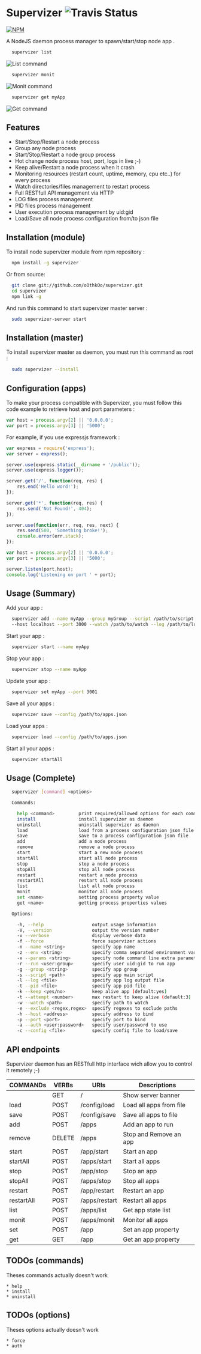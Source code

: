 Supervizer ![Travis Status](https://travis-ci.org/oOthkOo/supervizer.png)
========================
[![NPM](https://nodei.co/npm/supervizer.png?downloads=true)](https://nodei.co/npm/supervizer/)

A NodeJS daemon process manager to spawn/start/stop node app .

``` sh
  supervizer list
```
![List command](https://raw.github.com/oOthkOo/supervizer/master/screenshots/supervizer-list.png)
``` sh
  supervizer monit
```
![Monit command](https://raw.github.com/oOthkOo/supervizer/master/screenshots/supervizer-monit.png)
``` sh
  supervizer get myApp
```
![Get command](https://raw.github.com/oOthkOo/supervizer/master/screenshots/supervizer-get.png)

Features
-----
 * Start/Stop/Restart a node process
 * Group any node process
 * Start/Stop/Restart a node group process
 * Hot change node process host, port, logs in live ;-)
 * Keep alive/Restart a node process when it crash
 * Monitoring resources (restart count, uptime, memory, cpu etc..) for every process
 * Watch directories/files management to restart process
 * Full RESTfull API management via HTTP
 * LOG files process management
 * PID files process management
 * User execution process management by uid:gid
 * Load/Save all node process configuration from/to json file
 
Installation (module)
-----
To install node supervizer module from npm repository :
``` sh
  npm install -g supervizer
```
Or from source:
``` sh
  git clone git://github.com/oOthkOo/supervizer.git 
  cd supervizer
  npm link -g
```
And run this command to start supervizer master server :

``` sh
  sudo supervizer-server start
```
Installation (master)
-----
To install supervizer master as daemon, you must run this command as root :
``` sh
  sudo supervizer --install
```
Configuration (apps)
-----
To make your process compatible with Supervizer, you must follow this code example to retrieve host and port parameters :
``` js
var host = process.argv[2] || '0.0.0.0';
var port = process.argv[3] || '5000';
```
For example, if you use expressjs framework :
``` js
var express = require('express');
var server = express();

server.use(express.static(__dirname + '/public'));
server.use(express.logger());

server.get('/', function(req, res) {  	
	res.end('Hello word!');
});

server.get('*', function(req, res) {
  	res.send('Not Found!', 404);
});

server.use(function(err, req, res, next) {  	
  	res.send(500, 'Something broke!');
	console.error(err.stack);
});

var host = process.argv[2] || '0.0.0.0';
var port = process.argv[3] || '5000';

server.listen(port,host);
console.log('Listening on port ' + port);
```
Usage (Summary)
-----
Add your app :
``` sh
  supervizer add --name myApp --group myGroup --script /path/to/script.js 
  --host localhost --port 3000 --watch /path/to/watch --log /path/to/logfile.log
```
Start your app :
``` sh
  supervizer start --name myApp
```
Stop your app :
``` sh
  supervizer stop --name myApp
```
Update your app :
``` sh
  supervizer set myApp --port 3001
```
Save all your apps :
``` sh
  supervizer save --config /path/to/apps.json
```
Load your apps :
``` sh
  supervizer load --config /path/to/apps.json
```
Start all your apps :
``` sh
  supervizer startAll  
```
Usage (Complete)
-----
``` sh
  supervizer [command] <options>

  Commands:

    help <command>         print required/allowed options for each command.
    install                install supervizer as daemon
    uninstall              uninstall supervizer as daemon
    load                   load from a process configuration json file
    save                   save to a process configuration json file
    add                    add a node process
    remove                 remove a node process
    start                  start a new node process
    startAll               start all node process
    stop                   stop a node process
    stopAll                stop all node process
    restart                restart a node process
    restartAll             restart all node process
    list                   list all node process
    monit                  monitor all node process
    set <name>             setting process property value
    get <name>             getting process properties values

  Options:

    -h, --help                  output usage information
    -V, --version               output the version number
    -v --verbose                display verbose data
    -f --force                  force supervizer actions
    -n --name <string>          specify app name
    -z --env <string>           specify comma separated environment variables
    -x --params <string>        specify node command line extra parameters
    -r --run <user:group>       specify user uid:gid to run app
    -g --group <string>         specify app group
    -s --script <path>          specify app main script
    -l --log <file>             specify app log output file
    -t --pid <file>             specify app pid file
    -k --keep <yes/no>          keep alive app (default:yes)
    -t --attempt <number>       max restart to keep alive (default:3)
    -w --watch <path>           specify path to watch
    -e --exclude <regex,regex>  specify regexes to exclude paths
    -h --host <address>         specify address to bind
    -p --port <port>            specify port to bind
    -a --auth <user:password>   specify user/password to use
    -c --config <file>          specify config file to load/save
```

API endpoints
-----
Supervizer daemon has an RESTfull http interface wich allow you to control it remotely ;-)

| COMMANDs        | VERBs       | URIs            | Descriptions                      |
| ----------------|-------------|-----------------|-----------------------------------|   						
|				          | GET   		  | /		            | Show server banner                |
| load		        |	POST	 	    | /config/load		| Load all apps from file           |
| save		        |	POST	    	| /config/save		| Save all apps to file             |
| add		          |	POST		    | /apps				    | Add an app to run                 |
| remove	        |	DELETE	    |	/apps				    | Stop and Remove an app            |
| start		        | POST		    | /app/start			| Start an app                      |
| startAll        |	POST		    | /apps/start		  | Start all apps                    |
| stop            |	POST		    | /app/stop		    | Stop an app                       |
| stopAll		      | POST		    | /apps/stop			| Stop all apps                     |
| restart		      | POST	     	| /app/restart	  | Restart an app                    |
| restartAll	    | POST	    	| /apps/restart	  | Restart all apps                  |
| list			      | POST	    	| /apps/list		  |	Get app state list                |
| monit		        | POST		    | /apps/monit     |	Monitor all apps                  |
| set			        | POST		    | /app			      |	Set an app property		            |	
| get			        | GET		    | /app			      |	Get an app property

TODOs (commands)
-----
Theses commands actually doesn't work
     
    * help
    * install
    * uninstall
	
 TODOs (options)
-----
Theses options actually doesn't work
	
	* force
	* auth
	

